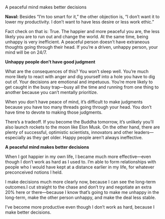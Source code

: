 

A peaceful mind makes better decisions

**Naval:** Besides “I’m too smart for it,” the other objection is, “I don’t want it to lower my productivity. I don’t want to have less desire or less work ethic.”

Fact check on that is: True. The happier and more peaceful you are, the less likely you are to run out and change the world. At the same time, being unhappy is very inefficient. A peaceful person doesn’t have extraneous thoughts going through their head. If you’re a driven, unhappy person, your mind will be on 24/7.

**Unhappy people don’t have good judgment** 

What are the consequences of this? You won’t sleep well. You’re much more likely to react with anger and dig yourself into a hole you have to dig out of. Your decisions are emotional and impetuous. You’re more likely to get caught in the busy trap—busy all the time and running from one thing to another because you can’t mentally prioritize.

When you don’t have peace of mind, it’s difficult to make judgments because you have too many threads going through your head. You don’t have time to devote to making those judgments.

There’s a tradeoff. If you become the Buddha tomorrow, it’s unlikely you’ll also launch rockets to the moon like Elon Musk. On the other hand, there are plenty of successful, optimistic scientists, innovators and other leaders—especially as they get older. Happy people aren’t always ineffective.

**A peaceful mind makes better decisions**

When I got happier in my own life, I became much more effective—even though I don’t work as hard as I used to. I’m able to form relationships with people who I would have kept at a distance earlier in my life, for whatever preconceived notions I held.

I make decisions much more clearly now, because I can see the long-term outcomes.I cut straight to the chase and don’t try and negotiate an extra 20% here or there—because I know that’s going to make me unhappy in the long-term, make the other person unhappy, and make the deal less stable.

I’ve become more productive even though I don’t work as hard, because I make better decisions.